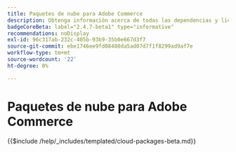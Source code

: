 ```yaml
---
title: Paquetes de nube para Adobe Commerce
description: Obtenga información acerca de todas las dependencias y licencias de terceros utilizadas en Adobe Commerce.
badgeCoreBeta: label="2.4.7-beta1" type="informative"
recommendations: noDisplay
exl-id: 96c317ab-232c-405b-93b9-35b0e667d3f7
source-git-commit: ebe1746ee9fd08480da5ad07d7f1f8299ad9af7e
workflow-type: tm+mt
source-wordcount: '22'
ht-degree: 0%

---
```


# Paquetes de nube para Adobe Commerce

{{$include /help/_includes/templated/cloud-packages-beta.md}}
